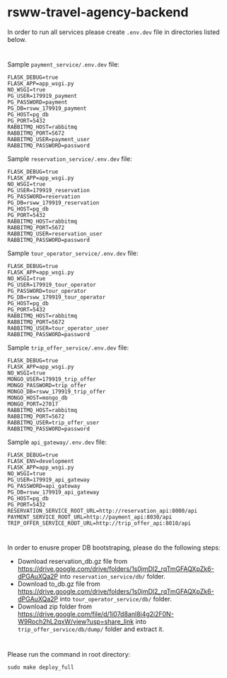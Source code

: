 # rsww-travel-agency-backend

In order to run all services please create ```.env.dev``` file in directories listed below. 
#
Sample ```payment_service/.env.dev``` file: 
```
FLASK_DEBUG=true
FLASK_APP=app_wsgi.py
NO_WSGI=true
PG_USER=179919_payment
PG_PASSWORD=payment
PG_DB=rsww_179919_payment
PG_HOST=pg_db
PG_PORT=5432
RABBITMQ_HOST=rabbitmq
RABBITMQ_PORT=5672
RABBITMQ_USER=payment_user
RABBITMQ_PASSWORD=password
```

Sample ```reservation_service/.env.dev``` file: 
```
FLASK_DEBUG=true
FLASK_APP=app_wsgi.py
NO_WSGI=true
PG_USER=179919_reservation
PG_PASSWORD=reservation
PG_DB=rsww_179919_reservation
PG_HOST=pg_db
PG_PORT=5432
RABBITMQ_HOST=rabbitmq
RABBITMQ_PORT=5672
RABBITMQ_USER=reservation_user
RABBITMQ_PASSWORD=password
```

Sample ```tour_operator_service/.env.dev``` file: 
```
FLASK_DEBUG=true
FLASK_APP=app_wsgi.py
NO_WSGI=true
PG_USER=179919_tour_operator
PG_PASSWORD=tour_operator
PG_DB=rsww_179919_tour_operator
PG_HOST=pg_db
PG_PORT=5432
RABBITMQ_HOST=rabbitmq
RABBITMQ_PORT=5672
RABBITMQ_USER=tour_operator_user
RABBITMQ_PASSWORD=password
```

Sample ```trip_offer_service/.env.dev``` file: 

```
FLASK_DEBUG=true
FLASK_APP=app_wsgi.py
NO_WSGI=true
MONGO_USER=179919_trip_offer
MONGO_PASSWORD=trip_offer
MONGO_DB=rsww_179919_trip_offer
MONGO_HOST=mongo_db
MONGO_PORT=27017
RABBITMQ_HOST=rabbitmq
RABBITMQ_PORT=5672
RABBITMQ_USER=trip_offer_user
RABBITMQ_PASSWORD=password
```

Sample ```api_gateway/.env.dev``` file: 
```
FLASK_DEBUG=true
FLASK_ENV=development
FLASK_APP=app_wsgi.py
NO_WSGI=true
PG_USER=179919_api_gateway
PG_PASSWORD=api_gateway
PG_DB=rsww_179919_api_gateway
PG_HOST=pg_db
PG_PORT=5432
RESERVATION_SERVICE_ROOT_URL=http://reservation_api:8000/api
PAYMENT_SERVICE_ROOT_URL=http://payment_api:8030/api
TRIP_OFFER_SERVICE_ROOT_URL=http://trip_offer_api:8010/api
```
#
In order to enusre proper DB bootstraping, please do the following steps:

- Download reservation_db.gz file from https://drive.google.com/drive/folders/1s0jmDl2_rqTmGFAQXpZk6-dPGAuXQa2P into `reservation_service/db/` folder.
- Download to_db.gz file from https://drive.google.com/drive/folders/1s0jmDl2_rqTmGFAQXpZk6-dPGAuXQa2P into `tour_operator_service/db/` folder.
- Download zip folder from https://drive.google.com/file/d/1i07d8anl8i4g2i2F0N-W9Roch2hL2qxW/view?usp=share_link
into `trip_offer_service/db/dump/` folder and extract it.
#
Please run the command in root directory:

```sudo make deploy_full```